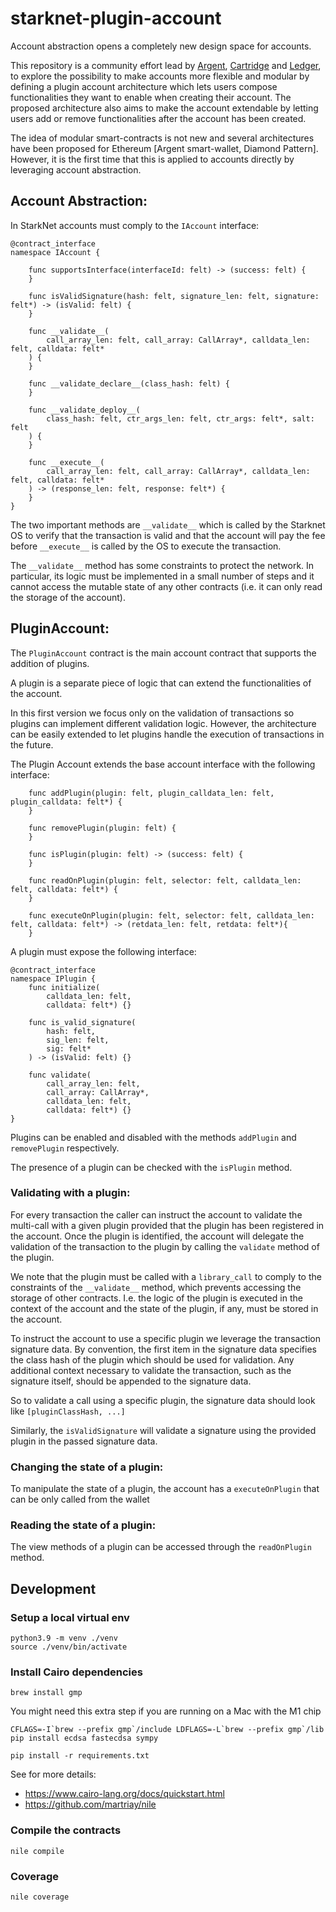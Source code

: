 # starknet-plugin-account

Account abstraction opens a completely new design space for accounts.

This repository is a community effort lead by [Argent](https://www.argent.xyz/), [Cartridge](https://cartridge.gg) and [Ledger](https://www.ledger.com/), to explore the possibility to make accounts more flexible and modular by defining a plugin account architecture which lets users compose functionalities they want to enable when creating their account. The proposed architecture also aims to make the account extendable by letting users add or remove functionalities after the account has been created.

The idea of modular smart-contracts is not new and several architectures have been proposed for Ethereum [Argent smart-wallet,  Diamond Pattern]. However, it is the first time that this is applied to accounts directly by leveraging account abstraction.

## Account Abstraction:

In StarkNet accounts must comply to the `IAccount` interface:

```cairo
@contract_interface
namespace IAccount {

    func supportsInterface(interfaceId: felt) -> (success: felt) {
    }

    func isValidSignature(hash: felt, signature_len: felt, signature: felt*) -> (isValid: felt) {
    }

    func __validate__(
        call_array_len: felt, call_array: CallArray*, calldata_len: felt, calldata: felt*
    ) {
    }

    func __validate_declare__(class_hash: felt) {
    }

    func __validate_deploy__(
        class_hash: felt, ctr_args_len: felt, ctr_args: felt*, salt: felt
    ) {
    }

    func __execute__(
        call_array_len: felt, call_array: CallArray*, calldata_len: felt, calldata: felt*
    ) -> (response_len: felt, response: felt*) {
    }
}
```
The two important methods are `__validate__` which is called by the Starknet OS to verify that the transaction is valid and that the account will pay the fee before `__execute__` is called by the OS to execute the transaction.

The `__validate__` method has some constraints to protect the network. In particular, its logic must be implemented in a small number of steps and it cannot access the mutable state of any other contracts (i.e. it can only read the storage of the account).

## PluginAccount:

The `PluginAccount` contract is the main account contract that supports the addition of plugins. 

A plugin is a separate piece of logic that can extend the functionalities of the account. 

In this first version we focus only on the validation of transactions so plugins can implement different validation logic. However, the architecture can be easily extended to let plugins handle the execution of transactions in the future.

The Plugin Account extends the base account interface with the following interface:

```cairo
    func addPlugin(plugin: felt, plugin_calldata_len: felt, plugin_calldata: felt*) {
    }

    func removePlugin(plugin: felt) {
    }

    func isPlugin(plugin: felt) -> (success: felt) {
    }

    func readOnPlugin(plugin: felt, selector: felt, calldata_len: felt, calldata: felt*) {
    }

    func executeOnPlugin(plugin: felt, selector: felt, calldata_len: felt, calldata: felt*) -> (retdata_len: felt, retdata: felt*){
    }

```

A plugin must expose the following interface:

```cairo
@contract_interface
namespace IPlugin {
    func initialize(
        calldata_len: felt,
        calldata: felt*) {}

    func is_valid_signature(
        hash: felt, 
        sig_len: felt,
        sig: felt*
    ) -> (isValid: felt) {}

    func validate(
        call_array_len: felt,
        call_array: CallArray*,
        calldata_len: felt,
        calldata: felt*) {}
}
```
Plugins can be enabled and disabled with the methods `addPlugin` and `removePlugin` respectively. 

The presence of a plugin can be checked with the `isPlugin` method.

### Validating with a plugin:

For every transaction the caller can instruct the account to validate the multi-call with a given plugin provided that the plugin has been registered in the account. Once the plugin is identified, the account will delegate the validation of the transaction to the plugin by calling the `validate` method of the plugin.

We note that the plugin must be called with a `library_call` to comply to the constraints of the `__validate__` method, which prevents accessing the storage of other contracts. I.e. the logic of the plugin is executed in the context of the account and the state of the plugin, if any, must be stored in the account.

To instruct the account to use a specific plugin we leverage the transaction signature data. By convention, the first item in the signature data specifies the class hash of the plugin which should be used for validation. Any additional context necessary to validate the transaction, such as the signature itself, should be appended to the signature data.

So to validate a call using a specific plugin, the signature data should look like `[pluginClassHash, ...]`

Similarly, the `isValidSignature` will validate a signature using the provided plugin in the passed signature data.

### Changing the state of a plugin:

To manipulate the state of a plugin, the account has a `executeOnPlugin` that can be only called from the wallet

### Reading the state of a plugin:

The view methods of a plugin can be accessed through the `readOnPlugin` method.

## Development

### Setup a local virtual env

```
python3.9 -m venv ./venv
source ./venv/bin/activate
```

### Install Cairo dependencies
```
brew install gmp
```

You might need this extra step if you are running on a Mac with the M1 chip

```
CFLAGS=-I`brew --prefix gmp`/include LDFLAGS=-L`brew --prefix gmp`/lib pip install ecdsa fastecdsa sympy
```

```
pip install -r requirements.txt
```

See for more details:
- https://www.cairo-lang.org/docs/quickstart.html
- https://github.com/martriay/nile

### Compile the contracts
```
nile compile
```

### Coverage
```
nile coverage
```